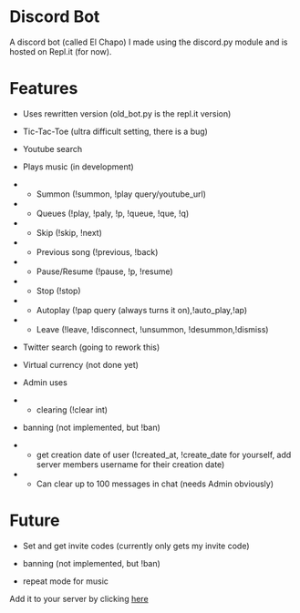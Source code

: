 # Discord Bot
A discord bot (called El Chapo) I made using the discord.py module and is hosted on Repl.it (for now).

# Features

- Uses rewritten version (old_bot.py is the repl.it version)
- Tic-Tac-Toe (ultra difficult setting, there is a bug)
- Youtube search
- Plays music (in development)
- - Summon (!summon, !play query/youtube_url)
- - Queues (!play, !paly, !p, !queue, !que, !q)
- - Skip (!skip, !next)
- - Previous song (!previous, !back)
- - Pause/Resume (!pause, !p, !resume)
- - Stop (!stop)
- - Autoplay (!pap query (always turns it on),!auto_play,!ap)
- - Leave (!leave, !disconnect, !unsummon, !desummon,!dismiss)

- Twitter search (going to rework this)
- Virtual currency (not done yet)
- Admin uses
- - clearing (!clear int)
- banning (not implemented, but !ban)
- - get creation date of user (!created_at, !create_date for yourself, add server members username for their creation date)
- - Can clear up to 100 messages in chat (needs Admin obviously)

# Future
- Set and get invite codes (currently only gets my invite code)
- banning (not implemented, but !ban)

- repeat mode for music

Add it to your server by clicking [here](https://discordapp.com/oauth2/authorize?&client_id=282274755426385921&scope=bot&permissions=8)
